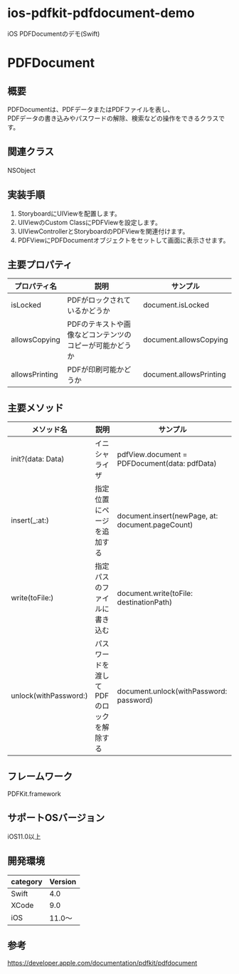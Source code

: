 # ios-pdfkit-pdfdocument-demo
iOS PDFDocumentのデモ(Swift)

# PDFDocument

## 概要

PDFDocumentは、PDFデータまたはPDFファイルを表し、<br>
PDFデータの書き込みやパスワードの解除、検索などの操作をできるクラスです。

## 関連クラス
NSObject
　
## 実装手順
1. StoryboardにUIViewを配置します。
2. UIViewのCustom ClassにPDFViewを設定します。
3. UIViewControllerとStoryboardのPDFViewを関連付けます。
4. PDFViewにPDFDocumentオブジェクトをセットして画面に表示させます。

## 主要プロパティ

|プロパティ名|説明|サンプル|
|---|---|---|
|isLocked | PDFがロックされているかどうか | document.isLocked |
|allowsCopying | PDFのテキストや画像などコンテンツのコピーが可能かどうか | document.allowsCopying |
|allowsPrinting | PDFが印刷可能かどうか | document.allowsPrinting |

## 主要メソッド

|メソッド名|説明|サンプル|
|---|---|---|
|init?(data: Data) | イニシャライザ | pdfView.document = PDFDocument(data: pdfData) |
|insert(_:at:) | 指定位置にページを追加する | document.insert(newPage, at: document.pageCount) |
|write(toFile:) | 指定パスのファイルに書き込む | document.write(toFile: destinationPath) |
|unlock(withPassword:) | パスワードを渡して<br>PDFのロックを解除する | document.unlock(withPassword: password) |

## フレームワーク
PDFKit.framework

## サポートOSバージョン
iOS11.0以上

## 開発環境
|category | Version|
|---|---|
| Swift | 4.0 |
| XCode | 9.0 |
| iOS | 11.0〜 |

## 参考
https://developer.apple.com/documentation/pdfkit/pdfdocument
